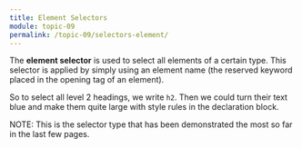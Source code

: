 ```yaml
---
title: Element Selectors
module: topic-09
permalink: /topic-09/selectors-element/
---
```


<div class="divider-heading"></div>

The **element selector** is used to select all elements of a certain type. This selector is applied by simply using an element name (the reserved keyword placed in the opening tag of an element).

So to select all level 2 headings, we write `h2`. Then we could turn their text blue and make them quite large with style rules in the declaration block.

<span class="label label-info">NOTE:</span> This is the selector type that has been demonstrated the most so far in the last few pages.


<div class="codepen-embed">
  <p data-height="600" data-theme-id="30567" data-slug-hash="qBNZwad" data-default-tab="html,result" data-user="retrog4m3r" data-embed-version="2" data-pen-title="[Topic-07]  CSS Selectors, Pt. 2" class="codepen"></p>
</div>
